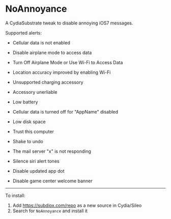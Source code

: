 NoAnnoyance
============

A CydiaSubstrate tweak to disable annoying iOS7 messages.

Supported alerts:

+ Cellular data is not enabled
+ Disable airplane mode to access data
+ Turn Off Airplane Mode or Use Wi-Fi to Access Data
+ Location accuracy improved by enabling Wi-Fi
+ Unsupported charging accessory
+ Accessory unerliable
+ Low battery
+ Cellular data is turned off for "AppName" disabled
+ Low disk space
+ Trust this computer
+ Shake to undo

+ The mail server "x" is not responding

+ Silence siri alert tones

+ Disable updated app dot

+ Disable game center welcome banner

---

To install:

1. Add https://subdiox.com/repo as a new source in Cydia/Sileo
2. Search for `NoAnnoyance` and install it
